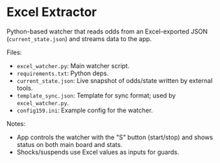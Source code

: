# Excel Extractor

Python-based watcher that reads odds from an Excel-exported JSON (`current_state.json`) and streams data to the app.

Files:

- `excel_watcher.py`: Main watcher script.
- `requirements.txt`: Python deps.
- `current_state.json`: Live snapshot of odds/state written by external tools.
- `template_sync.json`: Template for sync format; used by `excel_watcher.py`.
- `config159.ini`: Example config for the watcher.

Notes:

- App controls the watcher with the "S" button (start/stop) and shows status on both main board and stats.
- Shocks/suspends use Excel values as inputs for guards.
